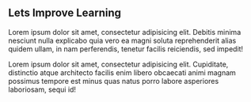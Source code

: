 ## Lets Improve Learning

Lorem ipsum dolor sit amet, consectetur adipisicing elit. Debitis minima nesciunt nulla explicabo quia vero ea magni soluta reprehenderit alias quidem ullam, in nam perferendis, tenetur facilis reiciendis, sed impedit!

Lorem ipsum dolor sit amet, consectetur adipisicing elit. Cupiditate, distinctio atque architecto facilis enim libero obcaecati animi magnam possimus tempore est minus quas natus porro labore asperiores laboriosam, sequi id!